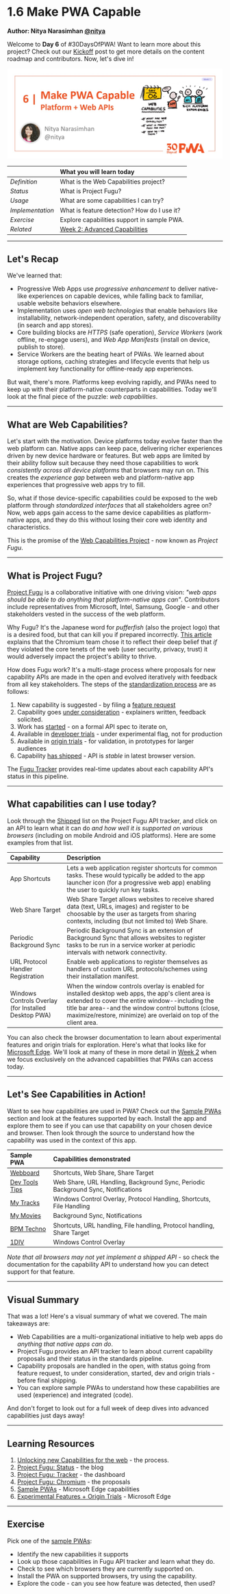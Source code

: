 # 1.6 Make PWA Capable

**Author: Nitya Narasimhan [@nitya](https://twitter.com/nitya)**

Welcome to **Day 6** of #30DaysOfPWA! Want to learn more about this project? Check out our [Kickoff](../kickoff.md) post to get more details on the content roadmap and contributors. Now, let's dive in!

![Welcome to Day 6. Make PWA Capable.](_media/day-06.jpg)

|  | What you will learn today |
|:--- |:---|
| _Definition_ | What is the Web Capabilities project? |
| _Status_ | What is Project Fugu? |
| _Usage_ | What are some capabilities I can try? |
| _Implementation_ | What is feature detection? How do I use it?  |
| _Exercise_ | Explore capabilities support in sample PWA. |
| _Related_ | [Week 2: Advanced Capabilities](../advanced-capabilities/) |

---

## Let's Recap

We've learned that:
 * Progressive Web Apps use _progressive enhancement_ to deliver native-like experiences on capable devices, while falling back to familiar, usable website behaviors elsewhere.
 * Implementation uses _open web technologies_ that enable behaviors like installability, network-independent operation, safety, and discoverability (in search and app stores).
 * Core building blocks are _HTTPS_ (safe operation), _Service Workers_ (work offline, re-engage users), and _Web App Manifests_ (install on device, publish to store). 
 * Service Workers are the beating heart of PWAs. We learned about storage options, caching strategies and lifecycle events that help us implement key functionality for offline-ready app experiences.

But wait, there's more. Platforms keep evolving rapidly, and PWAs need to keep up with their platform-native counterparts in capabilities. Today we'll look at the final piece of the puzzle: _web capabilities_.


---

## What are Web Capabilities?

Let's start with the motivation. Device platforms today evolve faster than the web platform can. Native apps can keep pace, delivering richer experiences driven by new device hardware or features. But web apps are limited by their ability follow suit because they need those capabilities to work _consistently across all device platforms_ that browsers may run on. This creates the _experience gap_ between web and platform-native app experiences that progressive web apps try to fill.

So, what if those device-specific capabilities could be exposed to the web platform through _standardized interfaces_ that all stakeholders agree on? Now, web apps gain access to the same device capabilities as platform-native apps, and they do this without losing their core web identity and characteristics.

This is the promise of the [Web Capabilities Project](https://aka.ms/learn-PWA/30Days-1.6/developers.google.com/web/updates/capabilities) - now known as _Project Fugu_. 

---

## What is Project Fugu?

[Project Fugu](https://aka.ms/learn-PWA/30Days-1.6/www.chromium.org/teams/web-capabilities-fugu) is a collaborative initiative with one driving vision: _"web apps should be able to do anything that platform-native apps can"_. Contributors include representatives from Microsoft, Intel, Samsung, Google - and other stakeholders vested in the success of the web platform.

Why Fugu? It's the Japanese word for _pufferfish_ (also the project logo) that is a desired food, but that can kill you if prepared incorrectly. [This article](https://aka.ms/learn-PWA/30Days-1.6/felixgerschau.com/web-capabilities-project-fugu-google) explains that the Chromium team chose it to reflect their deep belief that _if_ they violated the core tenets of the web (user security, privacy, trust) it would adversely impact the project's ability to thrive.

How does Fugu work? It's a multi-stage process where proposals for new capability APIs are made in the open and evolved iteratively with feedback from all key stakeholders. The steps of the [standardization process](https://aka.ms/learn-PWA/30Days-1.6/web.dev/fugu-status) are as follows:

 1. New capability is suggested - by filing a [feature request](https://aka.ms/learn-PWA/30Days-1.6/web.dev/fugu-status)
 2. Capability goes [under consideration](https://aka.ms/learn-PWA/30Days-1.6/fugu-tracker.web.app#under-consideration) - explainers written, feedback solicited.
 3. Work has [started](https://aka.ms/learn-PWA/30Days-1.6/fugu-tracker.web.app#started) - on a formal API spec to iterate on,
 4. Available in [developer trials](https://aka.ms/learn-PWA/30Days-1.6/fugu-tracker.web.app#developer-trial) - under experimental flag, not for production
 5. Available in [origin trials](https://aka.ms/learn-PWA/30Days-1.6/fugu-tracker.web.app#origin-trial) - for validation, in prototypes for larger audiences
 6. Capability [has shipped](https://aka.ms/learn-PWA/30Days-1.6/fugu-tracker.web.app#shipped) - API is _stable_ in latest browser version.

The [Fugu Tracker](https://aka.ms/learn-PWA/30Days-1.6/fugu-tracker.web.app) provides real-time updates about each capability API's status in this pipeline.

---

## What capabilities can I use today?

Look through the [Shipped](https://aka.ms/learn-PWA/30Days-1.6/fugu-tracker.web.app#shipped) list on the Project Fugu API tracker, and click on an API to learn what it can do _and how well it is supported on various browsers_ (including on mobile Android and iOS platforms). Here are some examples from that list.

| Capability | Description |
|:---|:---|
| App Shortcuts | Lets a web application register shortcuts for common tasks. These would typically be added to the app launcher icon (for a progressive web app) enabling the user to quickly run key tasks. |
| Web Share Target | Web Share Target allows websites to receive shared data (text, URLs, images) and register to be choosable by the user as targets from sharing contexts, including (but not limited to) Web Share. |
| Periodic Background Sync | Periodic Background Sync is an extension of Background Sync that allows websites to register tasks to be run in a service worker at periodic intervals with network connectivity. |
| URL Protocol Handler Registration | Enable web applications to register themselves as handlers of custom URL protocols/schemes using their installation manifest. |
| Windows Controls Overlay (for Installed Desktop PWA) | When the window controls overlay is enabled for installed desktop web apps, the app's client area is extended to cover the entire window--including the title bar area--and the window control buttons (close, maximize/restore, minimize) are overlaid on top of the client area.|

You can also check the browser documentation to learn about experimental features and origin trials for exploration. Here's what that looks like for [Microsoft Edge](https://aka.ms/learn-PWA/30Days-1.6/docs.microsoft.com/en-us/microsoft-edge/progressive-web-apps-chromium/how-to/origin-trials#features-that-are-available-to-test). We'll look at many of these in more detail in [Week 2](../advanced-capabilities/) when we focus exclusively on the advanced capabilities that PWAs can access today. 


---

## Let's See Capabilities in Action!

Want to see how capabilities are used in PWA? Check out the [Sample PWAs](https://aka.ms/learn-PWA/30Days-1.6/docs.microsoft.com/en-us/microsoft-edge/progressive-web-apps-chromium/demo-pwas) section and look at the features supported by each. Install the app and explore them to see if you can use that capability on your chosen device and browser. Then look through the source to understand how the capability was used in the context of this app. 

| Sample PWA | Capabilities demonstrated |
|:---|:---|
|[Webboard](https://aka.ms/learn-PWA/30Days-1.6/docs.microsoft.com/en-us/microsoft-edge/progressive-web-apps-chromium/demo-pwas#webboard) | Shortcuts, Web Share, Share Target  |
| [Dev Tools Tips](https://aka.ms/learn-PWA/30Days-1.6/docs.microsoft.com/en-us/microsoft-edge/progressive-web-apps-chromium/demo-pwas#devtools-tips) | Web Share, URL Handling, Background Sync, Periodic Background Sync, Notifications |
| [My Tracks](https://aka.ms/learn-PWA/30Days-1.6/docs.microsoft.com/en-us/microsoft-edge/progressive-web-apps-chromium/demo-pwas#my-tracks) | Windows Control Overlay, Protocol Handling, Shortcuts, File Handling |
| [My Movies](https://aka.ms/learn-PWA/30Days-1.6/docs.microsoft.com/en-us/microsoft-edge/progressive-web-apps-chromium/demo-pwas#my-movies) | Background Sync, Notifications |
| [BPM Techno](https://aka.ms/learn-PWA/30Days-1.6/docs.microsoft.com/en-us/microsoft-edge/progressive-web-apps-chromium/demo-pwas#bpm-techno) | Shortcuts, URL handling, File handling, Protocol handling, Share Target|
| [1DIV](https://aka.ms/learn-PWA/30Days-1.6/docs.microsoft.com/en-us/microsoft-edge/progressive-web-apps-chromium/demo-pwas#1div)| Windows Control Overlay|

_Note that all browsers may not yet implement a shipped API_ - so check the documentation for the capability API to understand how you can detect support for that feature.

---

## Visual Summary

That was a lot! Here's a visual summary of what we covered. The main takeaways are:
 * Web Capabilities are a multi-organizational initiative to help web apps do _anything that native apps can do_.
 * Project Fugu provides an API tracker to learn about current capability proposals and their status in the standards pipeline.
 * Capability proposals are handled in the open, with status going from feature request, to under consideration, started, dev and origin trials - before final shipping.
 * You can explore sample PWAs to understand how these capabilities are used (experience) and integrated (code).

And don't forget to look out for a full week of deep dives into advanced capabilities just days away!

---

## Learning Resources

 1. [Unlocking new Capabilities for the web](https://aka.ms/learn-PWA/30Days-1.6/developers.google.com/web/updates/capabilities#process) - the process.
 2. [Project Fugu: Status](https://aka.ms/learn-PWA/30Days-1.6/web.dev/fugu-status) - the blog
 3. [Project Fugu: Tracker](https://aka.ms/learn-PWA/30Days-1.6/fugu-tracker.web.app#shipped) - the dashboard
 4. [Project Fugu: Chromium](https://bugs.chromium.org/p/chromium/issues/list?can=2&q=proj-fugu) - the proposals
 5. [Sample PWAs](https://aka.ms/learn-PWA/30Days-1.6/docs.microsoft.com/en-us/microsoft-edge/progressive-web-apps-chromium/demo-pwas) - Microsoft Edge capabilities
 6. [Experimental Features + Origin Trials](https://aka.ms/learn-PWA/30Days-1.6/docs.microsoft.com/en-us/microsoft-edge/progressive-web-apps-chromium/how-to/origin-trials) - Microsoft Edge

---

## Exercise

Pick one of the [sample PWAs](https://aka.ms/learn-PWA/30Days-1.6/docs.microsoft.com/en-us/microsoft-edge/progressive-web-apps-chromium/demo-pwas):
 * Identify the new capabilities it supports
 * Look up those capabilities in Fugu API tracker and learn what they do.
 * Check to see which browsers they are currently supported on.
 * Install the PWA on supported browsers, try using the capability.
 * Explore the code - can you see how feature was detected, then used?